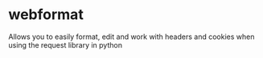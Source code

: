 # webformat
Allows you to easily format, edit and work with headers and cookies when using the request library in python
